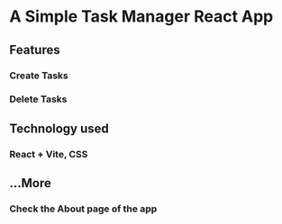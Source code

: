 # A Simple Task Manager React App
## Features
### Create Tasks
### Delete Tasks

## Technology used
### React + Vite, CSS

## ...More
### Check the About page of the app
